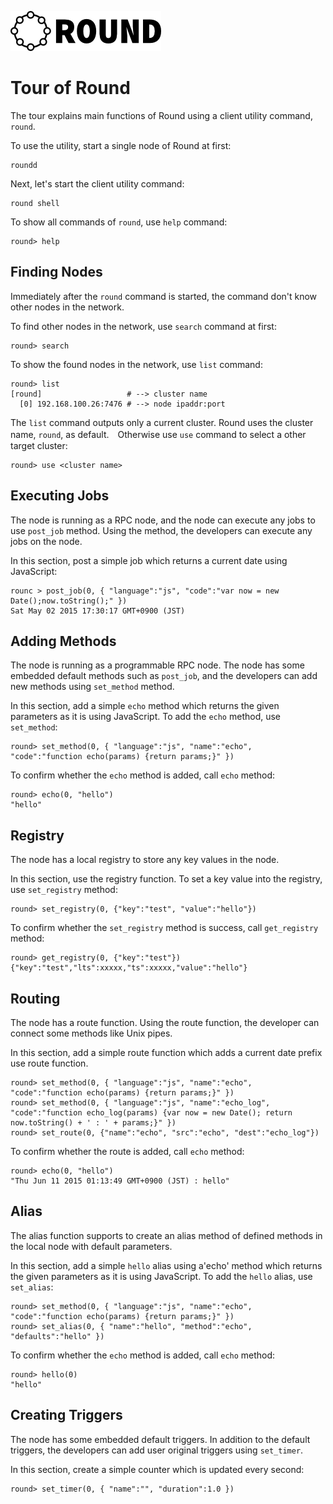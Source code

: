 ![round_logo](./img/round_logo.png)

# Tour of Round

The tour explains main functions of Round using a client utility command, `round`.

To use the utility, start a single node of Round at first:

```
roundd
```

Next, let's start the client utility command:

```
round shell
```

To show all commands of `round`, use `help` command:

```
round> help
```

## Finding Nodes

Immediately after the `round` command is started, the command don't know other nodes in the network.

To find other nodes in the network, use `search` command at first:

```
round> search
```

To show the found nodes in the network, use `list` command:

```
round> list
[round]                   # --> cluster name
  [0] 192.168.100.26:7476 # --> node ipaddr:port
```

The `list` command outputs only a current cluster. Round uses the cluster name, `round`, as default.　Otherwise use `use` command to select a other target cluster:

```
round> use <cluster name>
```

## Executing Jobs

The node is running as a RPC node, and the node can execute any jobs to use `post_job` method. Using the method, the developers can execute any jobs on the node.

In this section, post a simple job which returns a current date using JavaScript:

```
rounc > post_job(0, { "language":"js", "code":"var now = new Date();now.toString();" })
Sat May 02 2015 17:30:17 GMT+0900 (JST)
```

## Adding Methods

The node is running as a programmable RPC node. The node has some embedded default methods such as `post_job`, and the developers can add new methods using `set_method` method.

In this section, add a simple `echo` method which returns the given parameters as it is using JavaScript. To add the `echo` method, use `set_method`:

```
round> set_method(0, { "language":"js", "name":"echo", "code":"function echo(params) {return params;}" })
```

To confirm whether the `echo` method is added, call `echo` method:

```
round> echo(0, "hello")
"hello"
```

## Registry

The node has a local registry to store any key values in the node.

In this section, use the registry function. To set a key value into the registry, use `set_registry` method:

```
round> set_registry(0, {"key":"test", "value":"hello"})
```

To confirm whether the `set_registry` method is success, call `get_registry` method:

```
round> get_registry(0, {"key":"test"})
{"key":"test","lts":xxxxx,"ts":xxxxx,"value":"hello"}
```

## Routing

The node has a route function. Using the route function, the developer can connect some methods like Unix pipes.

In this section, add a simple route function which adds a current date prefix use route function.

```
round> set_method(0, { "language":"js", "name":"echo", "code":"function echo(params) {return params;}" })
round> set_method(0, { "language":"js", "name":"echo_log", "code":"function echo_log(params) {var now = new Date(); return now.toString() + ' : ' + params;}" })
round> set_route(0, {"name":"echo", "src":"echo", "dest":"echo_log"})
```

To confirm whether the route is added, call `echo` method:

```
round> echo(0, "hello")
"Thu Jun 11 2015 01:13:49 GMT+0900 (JST) : hello"
```

## Alias

The alias function supports to create an alias method of defined methods in the local node with default parameters.

In this section, add a simple `hello` alias using a'echo' method which returns the given parameters as it is using JavaScript. To add the `hello` alias, use `set_alias`:

```
round> set_method(0, { "language":"js", "name":"echo", "code":"function echo(params) {return params;}" })
round> set_alias(0, { "name":"hello", "method":"echo", "defaults":"hello" })
```

To confirm whether the `echo` method is added, call `echo` method:

```
round> hello(0)
"hello"
```

## Creating Triggers

The node has some embedded default triggers. In addition to the default triggers, the developers can add user original triggers using `set_timer`.

In this section, create a simple counter which is updated every second:

```
round> set_timer(0, { "name":"", "duration":1.0 })
```
